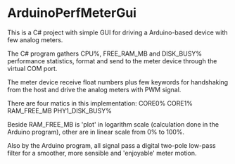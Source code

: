 # ArduinoPerfMeterGui
This is a C# project with simple GUI for driving a Arduino-based device with few analog meters.

The C# program gathers CPU%, FREE_RAM_MB and DISK_BUSY% performance statistics, format and send to the meter device through the virtual COM port.

The meter device receive float numbers plus few keywords for handshaking from the host and drive the analog meters with PWM signal.

There are four matics in this implementation:
CORE0%
CORE1%
RAM_FREE_MB
PHY1_DISK_BUSY%

Beside RAM_FREE_MB is 'plot' in logarithm scale (calculation done in the Arduino program), other are in linear scale from 0% to 100%.

Also by the Arduino program, all signal pass a digital two-pole low-pass filter for a smoother, more sensible and 'enjoyable' meter motion.
